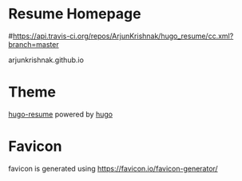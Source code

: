 # Resume Homepage
#https://api.travis-ci.org/repos/ArjunKrishnak/hugo_resume/cc.xml?branch=master

arjunkrishnak.github.io
# Theme
  [hugo-resume](https://github.com/eddiewebb/hugo-resume) powered by [hugo](https://gohugo.io/)
# Favicon 
  favicon is generated using https://favicon.io/favicon-generator/ 
  


